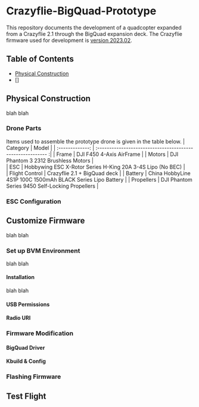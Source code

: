 # Crazyflie-BigQuad-Prototype
This repository documents the development of a quadcopter expanded from a Crazyflie 2.1 through the BigQuad expansion deck. The Crazyflie firmware used for development is [version 2023.02](https://github.com/bitcraze/crazyflie-firmware/releases/tag/2023.02).

## Table of Contents
* [Physical Construction](#physical-construction)
* []

## Physical Construction
blah blah

### Drone Parts
Items used to assemble the prototype drone is given in the table below.
| Category        | Model                                                       | 
| :-------------: | :--------------------------------------------------------- :| 
| Frame           | DJI F450 4-Axis AirFrame                                    | 
| Motors          | DJI Phantom 3 2312 Brushless Motors                         |  
| ESC             | Hobbywing ESC X-Rotor Series H-King 20A 3-4S Lipo (No BEC)  |  
| Flight Control  | Crazyflie 2.1 + BigQuad deck                                |
| Battery         | China HobbyLine 4S1P 100C 1500mAh BLACK Series Lipo Battery |
| Propellers      | DJI Phantom Series 9450 Self-Locking Propellers             |

### ESC Configuration


## Customize Firmware
blah blah


### Set up BVM Environment
blah blah

#### Installation
blah blah

#### USB Permissions

#### Radio URI

### Firmware Modification

#### BigQuad Driver

#### Kbuild & Config

### Flashing Firmware

## Test Flight


